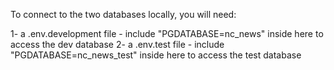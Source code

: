 To connect to the two databases locally, you will need:

1- a .env.development file - include "PGDATABASE=nc_news" inside here to access the dev database
2- a .env.test file - include "PGDATABASE=nc_news_test" inside here to access the test database